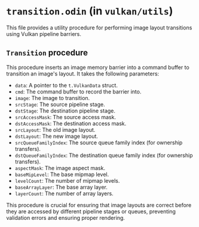 # `transition.odin` (in `vulkan/utils`)

This file provides a utility procedure for performing image layout transitions using Vulkan pipeline barriers.

## `Transition` procedure

This procedure inserts an image memory barrier into a command buffer to transition an image's layout. It takes the following parameters:

-   `data`: A pointer to the `t.VulkanData` struct.
-   `cmd`: The command buffer to record the barrier into.
-   `image`: The image to transition.
-   `srcStage`: The source pipeline stage.
-   `dstStage`: The destination pipeline stage.
-   `srcAccessMask`: The source access mask.
-   `dstAccessMask`: The destination access mask.
-   `srcLayout`: The old image layout.
-   `dstLayout`: The new image layout.
-   `srcQueueFamilyIndex`: The source queue family index (for ownership transfers).
-   `dstQueueFamilyIndex`: The destination queue family index (for ownership transfers).
-   `aspectMask`: The image aspect mask.
-   `baseMipLevel`: The base mipmap level.
-   `levelCount`: The number of mipmap levels.
-   `baseArrayLayer`: The base array layer.
-   `layerCount`: The number of array layers.

This procedure is crucial for ensuring that image layouts are correct before they are accessed by different pipeline stages or queues, preventing validation errors and ensuring proper rendering.
